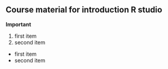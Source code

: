 ## Course material for introduction R studio

**Important**
1. first item
2. second item

- first item
- second item

